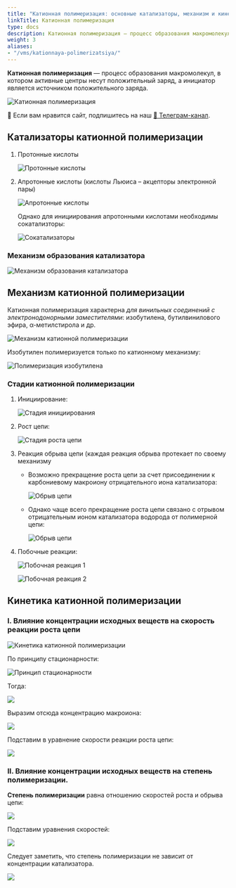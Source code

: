 ```yaml
---
title: "Катионная полимеризация: основные катализаторы, механизм и кинетика"
linkTitle: Катионная полимеризация
type: docs
description: Катионная полимеризация — процесс образования макромолекул, в котором активные центры несут положительный заряд, а инициатор — источник положительного заряда. Катализаторы, механизм и кинетика катионной полимеризации.
weight: 3
aliases:
- "/vms/kationnaya-polimerizatsiya/"
---
```


**Катионная полимеризация** — процесс образования макромолекул, в котором активные центры несут положительный заряд, а инициатор является источником положительного заряда.

![Катионная полимеризация](/images/kationnaya-polimerizaciya/kat_clip_image001.png)


<div class="pagination-nav__link">🙏 Если вам нравится сайт, подпишитесь на наш <a href="https://t.me/+JfpTv9CJlwQ0MThi">🔗 Телеграм-канал</a>.</div>

## Катализаторы катионной полимеризации

1. Протонные кислоты

    ![Протонные кислоты](/images/kationnaya-polimerizaciya/kat_clip_image001_0000.png)

2. Апротонные кислоты (кислоты Льюиса – акцепторы электронной пары)

    ![Апротонные кислоты](/images/kationnaya-polimerizaciya/kat_clip_image001_0001.png)

    Однако для инициирования апротонными кислотами необходимы сокатализторы:

    ![Сокатализаторы](/images/kationnaya-polimerizaciya/kat_clip_image001_0002.png)

### Механизм образования катализатора

![Механизм образования катализатора](/images/kationnaya-polimerizaciya/kat_clip_image001_0003.png)

## Механизм катионной полимеризации

Катионная полимеризация характерна *для винильных соединений с электронодонорными заместителями*: изобутилена, бутилвинилового эфира, α-метилстирола и др.

![Механизм катионной полимеризации](/images/kationnaya-polimerizaciya/kat_clip_image001_0004.png)

Изобутилен полимеризуется только по катионному механизму:

![Полимеризация изобутилена](/images/kationnaya-polimerizaciya/kat_clip_image001_0020.png)

### Стадии катионной полимеризации

1. Инициирование:

    ![Стадия инициирования](/images/kationnaya-polimerizaciya/kat_clip_image001_0006.png)

2. Рост цепи:

    ![Стадия роста цепи](/images/kationnaya-polimerizaciya/kat_clip_image001_0007.png)

3. Реакция обрыва цепи (каждая реакция обрыва протекает по своему механизму
    * Возможно прекращение роста цепи за счет присоединении к карбониевому макроиону отрицательного иона катализатора:

        ![Обрыв цепи](/images/kationnaya-polimerizaciya/kat_clip_image001_0008.png)

    * Однако чаще всего прекращение роста цепи связано с отрывом отрицательным ионом катализатора водорода от полимерной цепи:

        ![Обрыв цепи](/images/kationnaya-polimerizaciya/kat_clip_image001_0009.png)

4. Побочные реакции:

    ![Побочная реакция 1](/images/kationnaya-polimerizaciya/kat_clip_image001_0010.png)

    ![Побочная реакция 2](/images/kationnaya-polimerizaciya/kat_clip_image001_0011.png)


## Кинетика катионной полимеризации

### I. Влияние концентрации исходных веществ на скорость реакции роста цепи

![Кинетика катионной полимеризации](/images/kationnaya-polimerizaciya/kat_clip_image001_0012.png)

По принципу стационарности:

![Принцип стационарности](/images/kationnaya-polimerizaciya/kat_clip_image001_0013.png)

Тогда:

![](/images/kationnaya-polimerizaciya/kat_clip_image001_0014.png)

Выразим отсюда концентрацию макроиона:

![](/images/kationnaya-polimerizaciya/kat_clip_image001_0015.png)

Подставим в уравнение скорости реакции роста цепи:

![](/images/kationnaya-polimerizaciya/kat_clip_image001_0016.png)

### II. Влияние концентрации исходных веществ на степень полимеризации.

**Степень полимеризации** равна отношению скоростей роста и обрыва цепи:

![](/images/kationnaya-polimerizaciya/kat_clip_image001_0017.png)

Подставим уравнения скоростей:

![](/images/kationnaya-polimerizaciya/kat_clip_image001_0018.png)

Следует заметить, что степень полимеризации не зависит от концентрации катализатора.

![](/images/kationnaya-polimerizaciya/kat_clip_image001_0019.png)

